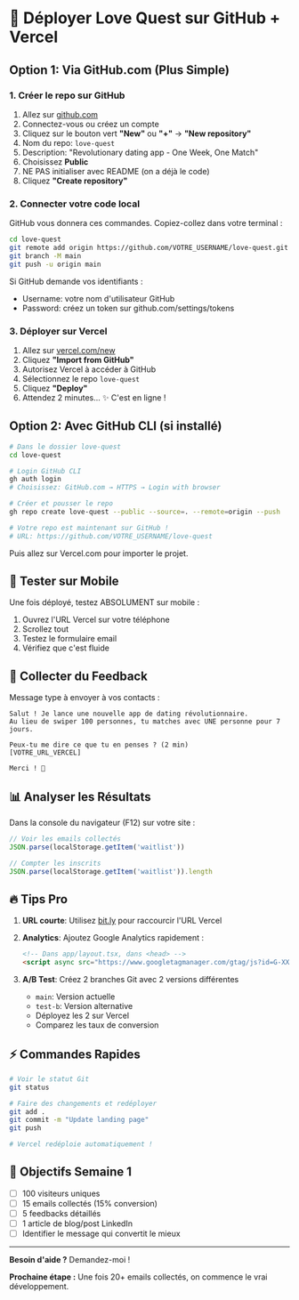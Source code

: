 # 🚀 Déployer Love Quest sur GitHub + Vercel

## Option 1: Via GitHub.com (Plus Simple)

### 1. Créer le repo sur GitHub
1. Allez sur [github.com](https://github.com)
2. Connectez-vous ou créez un compte
3. Cliquez sur le bouton vert **"New"** ou **"+"** → **"New repository"**
4. Nom du repo: `love-quest`
5. Description: "Revolutionary dating app - One Week, One Match"
6. Choisissez **Public**
7. NE PAS initialiser avec README (on a déjà le code)
8. Cliquez **"Create repository"**

### 2. Connecter votre code local
GitHub vous donnera ces commandes. Copiez-collez dans votre terminal :

```bash
cd love-quest
git remote add origin https://github.com/VOTRE_USERNAME/love-quest.git
git branch -M main
git push -u origin main
```

Si GitHub demande vos identifiants :
- Username: votre nom d'utilisateur GitHub
- Password: créez un token sur github.com/settings/tokens

### 3. Déployer sur Vercel
1. Allez sur [vercel.com/new](https://vercel.com/new)
2. Cliquez **"Import from GitHub"**
3. Autorisez Vercel à accéder à GitHub
4. Sélectionnez le repo `love-quest`
5. Cliquez **"Deploy"**
6. Attendez 2 minutes... ✨ C'est en ligne !

## Option 2: Avec GitHub CLI (si installé)

```bash
# Dans le dossier love-quest
cd love-quest

# Login GitHub CLI
gh auth login
# Choisissez: GitHub.com → HTTPS → Login with browser

# Créer et pousser le repo
gh repo create love-quest --public --source=. --remote=origin --push

# Votre repo est maintenant sur GitHub !
# URL: https://github.com/VOTRE_USERNAME/love-quest
```

Puis allez sur Vercel.com pour importer le projet.

## 📱 Tester sur Mobile

Une fois déployé, testez ABSOLUMENT sur mobile :
1. Ouvrez l'URL Vercel sur votre téléphone
2. Scrollez tout
3. Testez le formulaire email
4. Vérifiez que c'est fluide

## 🎯 Collecter du Feedback

Message type à envoyer à vos contacts :

```
Salut ! Je lance une nouvelle app de dating révolutionnaire.
Au lieu de swiper 100 personnes, tu matches avec UNE personne pour 7 jours.

Peux-tu me dire ce que tu en penses ? (2 min)
[VOTRE_URL_VERCEL]

Merci ! 🙏
```

## 📊 Analyser les Résultats

Dans la console du navigateur (F12) sur votre site :
```javascript
// Voir les emails collectés
JSON.parse(localStorage.getItem('waitlist'))

// Compter les inscrits
JSON.parse(localStorage.getItem('waitlist')).length
```

## 🔥 Tips Pro

1. **URL courte**: Utilisez [bit.ly](https://bit.ly) pour raccourcir l'URL Vercel
2. **Analytics**: Ajoutez Google Analytics rapidement :
   ```html
   <!-- Dans app/layout.tsx, dans <head> -->
   <script async src="https://www.googletagmanager.com/gtag/js?id=G-XXXXXXXXXX"></script>
   ```

3. **A/B Test**: Créez 2 branches Git avec 2 versions différentes
   - `main`: Version actuelle
   - `test-b`: Version alternative
   - Déployez les 2 sur Vercel
   - Comparez les taux de conversion

## ⚡ Commandes Rapides

```bash
# Voir le statut Git
git status

# Faire des changements et redéployer
git add .
git commit -m "Update landing page"
git push

# Vercel redéploie automatiquement !
```

## 🎯 Objectifs Semaine 1

- [ ] 100 visiteurs uniques
- [ ] 15 emails collectés (15% conversion)
- [ ] 5 feedbacks détaillés
- [ ] 1 article de blog/post LinkedIn
- [ ] Identifier le message qui convertit le mieux

---

**Besoin d'aide ?** Demandez-moi !

**Prochaine étape :** Une fois 20+ emails collectés, on commence le vrai développement.